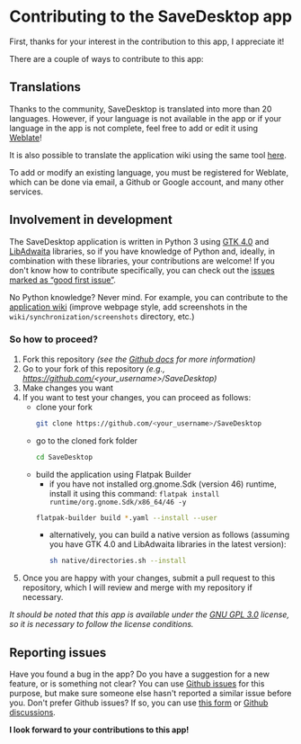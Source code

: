 # Contributing to the SaveDesktop app
First, thanks for your interest in the contribution to this app, I appreciate it!

There are a couple of ways to contribute to this app:

## Translations
Thanks to the community, SaveDesktop is translated into more than 20 languages. However, if your language is not available in the app or if your language in the app is not complete, feel free to add or edit it using [Weblate](https://hosted.weblate.org/projects/vikdevelop/savedesktop/)!

It is also possible to translate the application wiki using the same tool [here](https://hosted.weblate.org/projects/vikdevelop/savedesktop-github-wiki).

To add or modify an existing language, you must be registered for Weblate, which can be done via email, a Github or Google account, and many other services.

## Involvement in development
The SaveDesktop application is written in Python 3 using [GTK 4.0](https://docs.gtk.org/gtk4/) and [LibAdwaita](https://gnome.pages.gitlab.gnome.org/libadwaita/doc/main/index.html) libraries, so if you have knowledge of Python and, ideally, in combination with these libraries, your contributions are welcome!
If you don't know how to contribute specifically, you can check out the [issues marked as “good first issue”](https://github.com/vikdevelop/SaveDesktop/issues?q=is%3Aissue+is%3Aopen+label%3A%22good+first+issue%22).

No Python knowledge? Never mind. For example, you can contribute to the [application wiki](https://github.com/vikdevelop/SaveDesktop/tree/webpage/wiki) (improve webpage style, add screenshots in the `wiki/synchronization/screenshots` directory, etc.)

### So how to proceed?
1. Fork this repository *(see the [Github docs](https://docs.github.com/en/pull-requests/collaborating-with-pull-requests/working-with-forks/fork-a-repo) for more information)*
2. Go to your fork of this repository *(e.g., https://github.com/<your_username>/SaveDesktop)*
3. Make changes you want
4. If you want to test your changes, you can proceed as follows:
    - clone your fork
      ```bash
      git clone https://github.com/<your_username>/SaveDesktop
      ```
    - go to the cloned fork folder
      ```bash
      cd SaveDesktop
      ```
    - build the application using Flatpak Builder
      - if you have not installed org.gnome.Sdk (version 46) runtime, install it using this command: `flatpak install runtime/org.gnome.Sdk/x86_64/46 -y`
      ```bash
      flatpak-builder build *.yaml --install --user
      ```
      - alternatively, you can build a native version as follows (assuming you have GTK 4.0 and LibAdwaita libraries in the latest version):
        ```bash
        sh native/directories.sh --install
        ```
5. Once you are happy with your changes, submit a pull request to this repository, which I will review and merge with my repository if necessary.

*It should be noted that this app is available under the [GNU GPL 3.0](https://github.com/vikdevelop/SaveDesktop/blob/main/LICENSE) license, so it is necessary to follow the license conditions.*

## Reporting issues
Have you found a bug in the app? Do you have a suggestion for a new feature, or is something not clear? You can use [Github issues](https://github.com/vikdevelop/SaveDesktop/issues) for this purpose, but make sure someone else hasn't reported a similar issue before you. Don't prefer Github issues? If so, you can use [this form](https://vikdevelop.github.io/SaveDesktop/open-issue/) or [Github discussions](https://github.com/vikdevelop/SaveDesktop/discussions).

**I look forward to your contributions to this app!**
